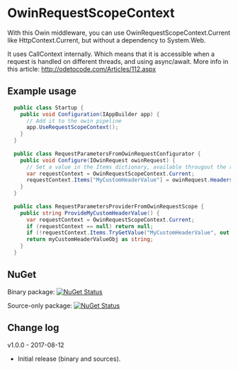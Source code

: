# OwinRequestScopeContext

With this Owin middleware, you can use OwinRequestScopeContext.Current like HttpContext.Current, but without a dependency to System.Web.

It uses CallContext internally. Which means that it is accessible when a request is handled on different threads, and using async/await.
More info in this article: http://odetocode.com/Articles/112.aspx

## Example usage
```cs
  public class Startup {
    public void Configuration(IAppBuilder app) {
      // Add it to the owin pipeline
      app.UseRequestScopeContext();
    }
  }
  
  public class RequestParametersFromOwinRequestConfigurator {
    public void Configure(IOwinRequest owinRequest) {
      // Set a value in the Items dictionary, available througout the request
      var requestContext = OwinRequestScopeContext.Current;
      requestContext.Items["MyCustomHeaderValue"] = owinRequest.Headers["MyCustomHeader"];
    }
  }
  
  public class RequestParametersProviderFromOwinRequestScope {
    public string ProvideMyCustomHeaderValue() {
      var requestContext = OwinRequestScopeContext.Current;
      if (requestContext == null) return null;
      if (!requestContext.Items.TryGetValue("MyCustomHeaderValue", out object myCustomHeaderValueObj)) return null;
      return myCustomHeaderValueObj as string;
    }
  }
```

## NuGet

Binary package: [![NuGet Status](http://img.shields.io/nuget/v/DavidLievrouw.OwinRequestScopeContext.svg?style=flat-square)](https://www.nuget.org/packages/DavidLievrouw.OwinRequestScopeContext/)

Source-only package: [![NuGet Status](http://img.shields.io/nuget/v/DavidLievrouw.OwinRequestScopeContext.Sources.svg?style=flat-square)](https://www.nuget.org/packages/DavidLievrouw.OwinRequestScopeContext.Sources/)

## Change log

v1.0.0 - 2017-08-12
- Initial release (binary and sources).